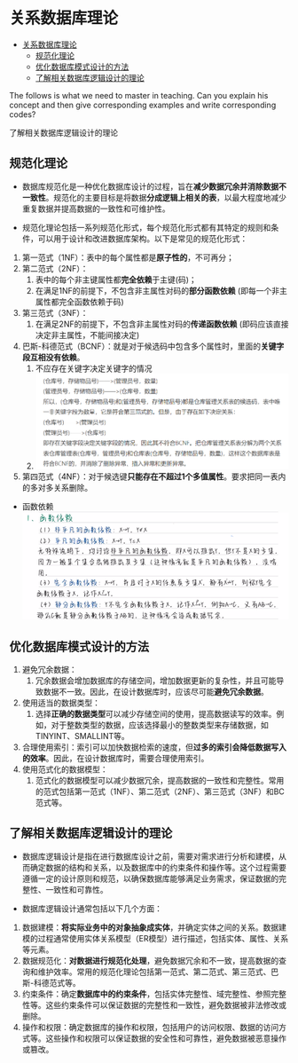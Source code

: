 # 关系数据库理论

- [关系数据库理论](#关系数据库理论)
  - [规范化理论](#规范化理论)
  - [优化数据库模式设计的方法](#优化数据库模式设计的方法)
  - [了解相关数据库逻辑设计的理论](#了解相关数据库逻辑设计的理论)

The follows is what we need to master in teaching. Can you explain his concept and then give corresponding examples and write corresponding codes?

了解相关数据库逻辑设计的理论

## 规范化理论

- 数据库规范化是一种优化数据库设计的过程，旨在**减少数据冗余并消除数据不一致性**。规范化的主要目标是将数据**分成逻辑上相关的表**，以最大程度地减少重复数据并提高数据的一致性和可维护性。

- 规范化理论包括一系列规范化形式，每个规范化形式都有其特定的规则和条件，可以用于设计和改进数据库架构。以下是常见的规范化形式：

1. 第一范式（1NF）：表中的每个属性都是**原子性的**，不可再分；
2. 第二范式（2NF）：
   1. 表中的每个非主键属性都**完全依赖**于主键(码)；
   2. 在满足1NF的前提下，不包含非主属性对码的**部分函数依赖** (即每一个非主属性都完全函数依赖于码)
3. 第三范式（3NF）：
   1. 在满足2NF的前提下，不包含非主属性对码的**传递函数依赖** (即码应该直接决定非主属性，不能间接决定)
4. 巴斯-科德范式（BCNF）：就是对于候选码中包含多个属性时，里面的**关键字段互相没有依赖**。
   1. 不应存在关键字决定关键字的情况
   2. ![20230404145244](https://raw.githubusercontent.com/Logible/Image/main/note_image/20230404145244.png)
5. 第四范式（4NF）：对于候选键**只能存在不超过1个多值属性**。要求把同一表内的多对多关系删除。

- 函数依赖![20230404112418](https://raw.githubusercontent.com/Logible/Image/main/note_image/20230404112418.png)

## 优化数据库模式设计的方法

1. 避免冗余数据：
   1. 冗余数据会增加数据库的存储空间，增加数据更新的复杂性，并且可能导致数据不一致。因此，在设计数据库时，应该尽可能**避免冗余数据**。
2. 使用适当的数据类型：
   1. 选择**正确的数据类型**可以减少存储空间的使用，提高数据读写的效率。例如，对于整数类型的数据，应该选择最小的整数类型来存储数据，如TINYINT、SMALLINT等。
3. 合理使用索引：索引可以加快数据检索的速度，但**过多的索引会降低数据写入的效率**。因此，在设计数据库时，需要合理使用索引。
4. 使用范式化的数据模型：
   1. 范式化的数据模型可以减少数据冗余，提高数据的一致性和完整性。常用的范式包括第一范式（1NF）、第二范式（2NF）、第三范式（3NF）和BC范式等。

## 了解相关数据库逻辑设计的理论

- 数据库逻辑设计是指在进行数据库设计之前，需要对需求进行分析和建模，从而确定数据的结构和关系，以及数据库中的约束条件和操作等。这个过程需要遵循一定的设计原则和规范，以确保数据库能够满足业务需求，保证数据的完整性、一致性和可靠性。

- 数据库逻辑设计通常包括以下几个方面：

1. 数据建模：**将实际业务中的对象抽象成实体**，并确定实体之间的关系。数据建模的过程通常使用实体关系模型（ER模型）进行描述，包括实体、属性、关系等元素。
2. 数据规范化：**对数据进行规范化处理**，避免数据冗余和不一致，提高数据的查询和维护效率。常用的规范化理论包括第一范式、第二范式、第三范式、巴斯-科德范式等。
3. 约束条件：确定**数据库中的约束条件**，包括实体完整性、域完整性、参照完整性等。这些约束条件可以保证数据的完整性和一致性，避免数据被非法修改或删除。
4. 操作和权限：确定数据库的操作和权限，包括用户的访问权限、数据的访问方式等。这些操作和权限可以保证数据的安全性和可靠性，避免数据被恶意操作或篡改。
